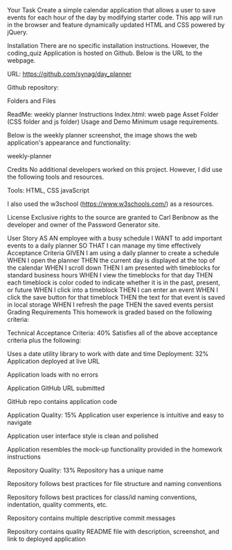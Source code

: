 Your Task
Create a simple calendar application that allows a user to save events for each hour of the day by modifying starter code. This app will run in the browser and feature dynamically updated HTML and CSS powered by jQuery.

Installation
There are no specific installation instructions. However, the coding_quiz Application is hosted on Github. Below is the URL to the webpage.

URL: https://github.com/synag/day_planner

Github repository:

Folders and Files

ReadMe: weekly planner Instructions
Index.html: wweb page
Asset Folder (CSS folder and js folder)
Usage and Demo
Minimum usage requirements.

Below is the weekly planner screenshot, the image shows the web application's appearance and functionality:

weekly-planner

Credits
No additional developers worked on this project. However, I did use the following tools and resources.

Tools: HTML, CSS javaScript

I also used the w3school (https://www.w3schools.com/) as a resources.

License
Exclusive rights to the source are granted to Carl Benbnow as the developer and owner of the Password Generator site.

User Story
AS AN employee with a busy schedule
I WANT to add important events to a daily planner
SO THAT I can manage my time effectively
Acceptance Criteria
GIVEN I am using a daily planner to create a schedule
WHEN I open the planner
THEN the current day is displayed at the top of the calendar
WHEN I scroll down
THEN I am presented with timeblocks for standard business hours
WHEN I view the timeblocks for that day
THEN each timeblock is color coded to indicate whether it is in the past, present, or future
WHEN I click into a timeblock
THEN I can enter an event
WHEN I click the save button for that timeblock
THEN the text for that event is saved in local storage
WHEN I refresh the page
THEN the saved events persist
Grading Requirements
This homework is graded based on the following criteria:

Technical Acceptance Criteria: 40%
Satisfies all of the above acceptance criteria plus the following:

Uses a date utility library to work with date and time
Deployment: 32%
Application deployed at live URL

Application loads with no errors

Application GitHub URL submitted

GitHub repo contains application code

Application Quality: 15%
Application user experience is intuitive and easy to navigate

Application user interface style is clean and polished

Application resembles the mock-up functionality provided in the homework instructions

Repository Quality: 13%
Repository has a unique name

Repository follows best practices for file structure and naming conventions

Repository follows best practices for class/id naming conventions, indentation, quality comments, etc.

Repository contains multiple descriptive commit messages

Repository contains quality README file with description, screenshot, and link to deployed application

